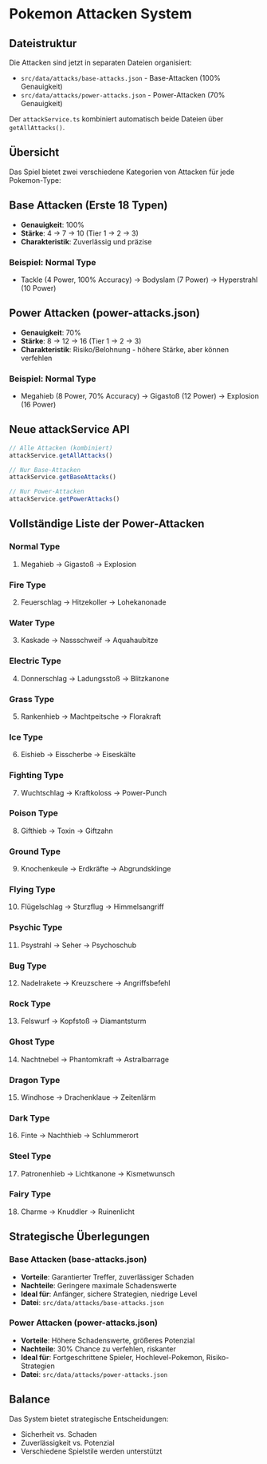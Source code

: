 # Pokemon Attacken System

## Dateistruktur

Die Attacken sind jetzt in separaten Dateien organisiert:
- `src/data/attacks/base-attacks.json` - Base-Attacken (100% Genauigkeit)
- `src/data/attacks/power-attacks.json` - Power-Attacken (70% Genauigkeit)

Der `attackService.ts` kombiniert automatisch beide Dateien über `getAllAttacks()`.

## Übersicht

Das Spiel bietet zwei verschiedene Kategorien von Attacken für jede Pokemon-Type:

## Base Attacken (Erste 18 Typen)
- **Genauigkeit**: 100%
- **Stärke**: 4 → 7 → 10 (Tier 1 → 2 → 3)
- **Charakteristik**: Zuverlässig und präzise

### Beispiel: Normal Type
- Tackle (4 Power, 100% Accuracy) → Bodyslam (7 Power) → Hyperstrahl (10 Power)

## Power Attacken (power-attacks.json)
- **Genauigkeit**: 70%
- **Stärke**: 8 → 12 → 16 (Tier 1 → 2 → 3)
- **Charakteristik**: Risiko/Belohnung - höhere Stärke, aber können verfehlen

### Beispiel: Normal Type
- Megahieb (8 Power, 70% Accuracy) → Gigastoß (12 Power) → Explosion (16 Power)

## Neue attackService API

```typescript
// Alle Attacken (kombiniert)
attackService.getAllAttacks()

// Nur Base-Attacken
attackService.getBaseAttacks()

// Nur Power-Attacken
attackService.getPowerAttacks()
```

## Vollständige Liste der Power-Attacken

### Normal Type
1. Megahieb → Gigastoß → Explosion

### Fire Type
2. Feuerschlag → Hitzekoller → Lohekanonade

### Water Type
3. Kaskade → Nassschweif → Aquahaubitze

### Electric Type
4. Donnerschlag → Ladungsstoß → Blitzkanone

### Grass Type
5. Rankenhieb → Machtpeitsche → Florakraft

### Ice Type
6. Eishieb → Eisscherbe → Eiseskälte

### Fighting Type
7. Wuchtschlag → Kraftkoloss → Power-Punch

### Poison Type
8. Gifthieb → Toxin → Giftzahn

### Ground Type
9. Knochenkeule → Erdkräfte → Abgrundsklinge

### Flying Type
10. Flügelschlag → Sturzflug → Himmelsangriff

### Psychic Type
11. Psystrahl → Seher → Psychoschub

### Bug Type
12. Nadelrakete → Kreuzschere → Angriffsbefehl

### Rock Type
13. Felswurf → Kopfstoß → Diamantsturm

### Ghost Type
14. Nachtnebel → Phantomkraft → Astralbarrage

### Dragon Type
15. Windhose → Drachenklaue → Zeitenlärm

### Dark Type
16. Finte → Nachthieb → Schlummerort

### Steel Type
17. Patronenhieb → Lichtkanone → Kismetwunsch

### Fairy Type
18. Charme → Knuddler → Ruinenlicht

## Strategische Überlegungen

### Base Attacken (base-attacks.json)
- **Vorteile**: Garantierter Treffer, zuverlässiger Schaden
- **Nachteile**: Geringere maximale Schadenswerte
- **Ideal für**: Anfänger, sichere Strategien, niedrige Level
- **Datei**: `src/data/attacks/base-attacks.json`

### Power Attacken (power-attacks.json)
- **Vorteile**: Höhere Schadenswerte, größeres Potenzial
- **Nachteile**: 30% Chance zu verfehlen, riskanter
- **Ideal für**: Fortgeschrittene Spieler, Hochlevel-Pokemon, Risiko-Strategien
- **Datei**: `src/data/attacks/power-attacks.json`

## Balance

Das System bietet strategische Entscheidungen:
- Sicherheit vs. Schaden
- Zuverlässigkeit vs. Potenzial
- Verschiedene Spielstile werden unterstützt